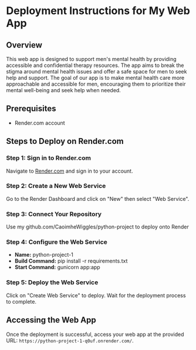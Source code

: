 # Deployment Instructions for My Web App

## Overview
This web app is designed to support men's mental health by providing accessible and confidential therapy resources. The app aims to break the stigma around mental health issues and offer a safe space for men to seek help and support.
The goal of our app is to make mental health care more approachable and accessible for men, encouraging them to prioritize their mental well-being and seek help when needed.

## Prerequisites
- Render.com account

## Steps to Deploy on Render.com

### Step 1: Sign in to Render.com
Navigate to [Render.com](https://render.com) and sign in to your account.

### Step 2: Create a New Web Service
Go to the Render Dashboard and click on "New" then select "Web Service".

### Step 3: Connect Your Repository
Use my github.com/CaoimheWiggles/python-project to deploy onto Render

### Step 4: Configure the Web Service
- **Name:** python-project-1
- **Build Command:**  pip install -r requirements.txt
- **Start Command:** gunicorn app:app

### Step 5: Deploy the Web Service
Click on "Create Web Service" to deploy. Wait for the deployment process to complete.

## Accessing the Web App
Once the deployment is successful, access your web app at the provided URL: `https://python-project-1-q0uf.onrender.com/`.


